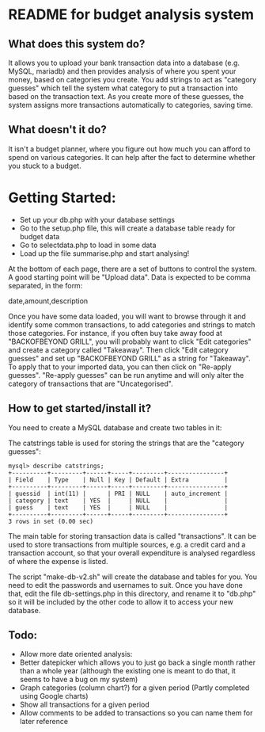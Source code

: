 # README for budget analysis system

## What does this system do?
It allows you to upload your bank transaction data into a database (e.g. MySQL,
mariadb) and then provides analysis of where you spent your money,
based on categories you create.
You add strings to act as "category guesses" which tell the system what
category to put a transaction into based on the transaction text.
As you create more of these guesses, the
system assigns more transactions automatically to categories, saving time.

## What doesn't it do?
It isn't a budget planner, where you figure out how much you can afford
to spend on various categories.  It can help after the fact to determine
whether you stuck to a budget.

# Getting Started:
* Set up your db.php with your database settings
* Go to the setup.php file, this will create a database table
ready for budget data
* Go to selectdata.php to load in some data
* Load up the file summarise.php and start analysing!

At the bottom of each page, there are a set of buttons to control the
system. A good starting point will be "Upload data".
Data is expected to be comma separated, in the form:

date,amount,description

Once you have some data loaded, you will want to browse through it and
identify some common transactions, to add categories and strings to match
those categories.
For instance, if you often buy take away food at "BACKOFBEYOND GRILL", you will probably
want to click "Edit categories" and create a category called "Takeaway". Then click
"Edit category guesses" and set up "BACKOFBEYOND GRILL" as a string for "Takeaway".
To apply that to your imported data, you can then click on "Re-apply guesses".
"Re-apply guesses" can be run anytime and will only alter the category of transactions
that are "Uncategorised".
## How to get started/install it?
You need to create a MySQL database and create two tables in it:

The catstrings table is used for storing the strings that are the
"category guesses":
```
mysql> describe catstrings;
+----------+---------+------+-----+---------+----------------+
| Field    | Type    | Null | Key | Default | Extra          |
+----------+---------+------+-----+---------+----------------+
| guessid  | int(11) |      | PRI | NULL    | auto_increment |
| category | text    | YES  |     | NULL    |                |
| guess    | text    | YES  |     | NULL    |                |
+----------+---------+------+-----+---------+----------------+
3 rows in set (0.00 sec)
```

The main table for storing transaction data is called "transactions".
It can be used to store transactions from multiple sources, e.g. a credit
card and a transaction account, so that your overall expenditure is analysed
regardless of where the expense is listed.

The script "make-db-v2.sh" will create the database and tables for you.
You need to edit the passwords and usernames to suit.
Once you have done that, edit the file db-settings.php in this directory,
and rename it to "db.php" so it will be included by the other code to allow
it to access your new database.



## Todo:

* Allow more date oriented analysis:
* Better datepicker which allows you to just go back a single month rather than a whole year
 (although the existing one is meant to do that, it seems to have a bug on my system)
* Graph categories (column chart?) for a given period (Partly completed using Google charts)
* Show all transactions for a given period
* Allow comments to be added to transactions so you can name them for later reference

